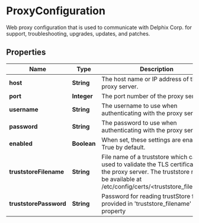 

# ProxyConfiguration

Web proxy configuration that is used to communicate with Delphix Corp. for support, troubleshooting, upgrades, updates, and patches.

## Properties

Name | Type | Description | Notes
------------ | ------------- | ------------- | -------------
**host** | **String** | The host name or IP address of the proxy server. | 
**port** | **Integer** | The port number of the proxy server. | 
**username** | **String** | The username to use when authenticating with the proxy server. |  [optional]
**password** | **String** | The password to use when authenticating with the proxy server. |  [optional]
**enabled** | **Boolean** | When set, these settings are enabled. True by default. | 
**truststoreFilename** | **String** | File name of a truststore which can be used to validate the TLS certificate of the proxy server. The truststore must be available at /etc/config/certs/&lt;truststore_filename&gt; |  [optional]
**truststorePassword** | **String** | Password for reading trustStore file provided in &#39;truststore_filename&#39; property |  [optional]



